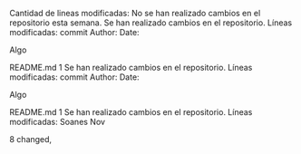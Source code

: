 Cantidad de lineas modificadas: 
No se han realizado cambios en el repositorio esta semana.
Se han realizado cambios en el repositorio. Líneas modificadas: commit
Author:
Date:

Algo

README.md
1
Se han realizado cambios en el repositorio. Líneas modificadas: commit
Author:
Date:

Algo

README.md
1
Se han realizado cambios en el repositorio. Líneas modificadas: 
Soanes
Nov



8
changed,
